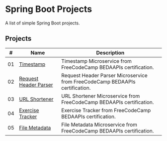 # Spring Boot Projects

A list of simple Spring Boot projects.


## Projects

|  #  | Name                                                | Description                                                                   |
| ----| ----------------------------------------------------| ------------------------------------------------------------------------------|
|  01 | [Timestamp](./timestamp/README.md)                  |  Timestamp Microservice from FreeCodeCamp BEDAAPIs certification.             |
|  02 | [Request Header Parser](./request-header/README.md) |  Request Header Parser Microservice from FreeCodeCamp BEDAAPIs certification. |
|  03 | [URL Shortener](./url-shortener/README.md)          |  URL Shortener Microservice from FreeCodeCamp BEDAAPIs certification.         |
|  04 | [Exercise Tracker](./exercise-tracker/README.md)    |  Exercise Tracker from FreeCodeCamp BEDAAPIs certification.                   |
|  05 | [File Metadata](./file-metadata/README.md)          |  File Metadata Microservice from FreeCodeCamp BEDAAPIs certification.         |
